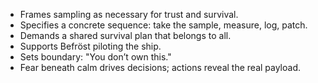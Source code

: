 - Frames sampling as necessary for trust and survival.
- Specifies a concrete sequence: take the sample, measure, log, patch.
- Demands a shared survival plan that belongs to all.
- Supports Befröst piloting the ship.
- Sets boundary: "You don’t own this."
- Fear beneath calm drives decisions; actions reveal the real payload.